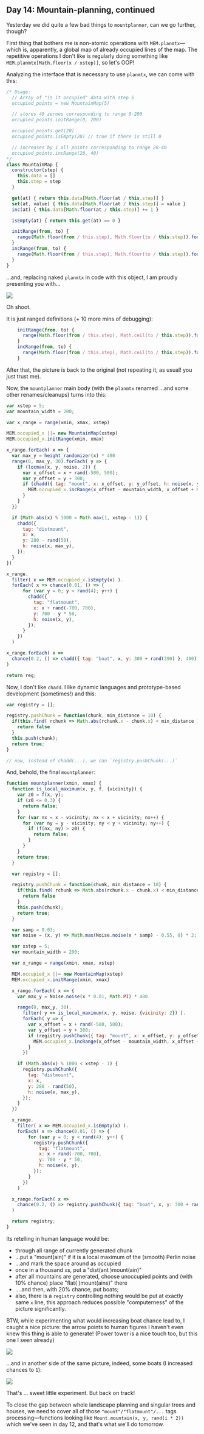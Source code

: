 ## Day 14: Mountain-planning, continued

Yesterday we did quite a few bad things to `mountplanner`, can we go further, though?

First thing that bothers me is non-atomic operations with `MEM.planmtx`—which is, apparently, a global map of already occupied lines of the map. The repetitive operations I don't like is regularly doing something like `MEM.planmtx[Math.floor(x / xstep)]`, so let's OOP!

Analyzing the interface that is necessary to use `planmtx`, we can come with this:

```js
/* Usage:
  // Array of "is it occupied" data with step 5
  occupied_points = new MountainMap(5)

  // stores 40 zeroes corresponding to range 0-200
  occupied_points.initRange(0, 200)

  occupied_points.get(20)
  occupied_points.isEmpty(20) // true if there is still 0

  // increases by 1 all points corresponding to range 20-40
  occupied_points.incRange(20, 40)
*/
class MountainMap {
  constructor(step) {
    this.data = []
    this.step = step
  }

  get(at) { return this.data[Math.floor(at / this.step)] }
  set(at, value) { this.data[Math.floor(at / this.step)] = value }
  inc(at) { this.data[Math.floor(at / this.step)] += 1 }

  isEmpty(at) { return this.get(at) == 0 }

  initRange(from, to) {
    range(Math.floor(from / this.step), Math.floor(to / this.step)).forEach( i => this.data[i] ||= 0 )
  }
  incRange(from, to) {
    range(Math.floor(from / this.step), Math.floor(to / this.step)).forEach( i => this.data[i] += 1 )
  }
}
```

...and, replacing naked `planmtx` in code with this object, I am proudly presenting you with...

![](image39.png)

Oh shoot.

It is just ranged definitions (+ 10 more mins of debugging):
```js
    initRange(from, to) {
      range(Math.floor(from / this.step), Math.ceil(to / this.step)).forEach( i => this.data[i] ||= 0 )
    }
    incRange(from, to) {
      range(Math.floor(from / this.step), Math.ceil(to / this.step)).forEach( i => this.data[i] += 1 )
    }
```

After that, the picture is back to the original (not repeating it, as usual! you just trust me).

Now, the `mountplanner` main body (with the `planmtx` renamed ...and some other renames/cleanups) turns into this:

```js
var xstep = 5;
var mountain_width = 200;

var x_range = range(xmin, xmax, xstep)

MEM.occupied_x ||= new MountainMap(xstep)
MEM.occupied_x.initRange(xmin, xmax)

x_range.forEach( x => {
  var max_y = height_randomizer(x) * 480
  range(0, max_y, 30).forEach( y => {
    if (locmax(x, y, noise, 2)) {
      var x_offset = x + rand(-500, 500);
      var y_offset = y + 300;
      if (chadd({ tag: "mount", x: x_offset, y: y_offset, h: noise(x, y) })) {
        MEM.occupied_x.incRange(x_offset - mountain_width, x_offset + mountain_width)
      }
    }
  })

  if (Math.abs(x) % 1000 < Math.max(1, xstep - 1)) {
    chadd({
      tag: "distmount",
      x: x,
      y: 280 - rand(50),
      h: noise(x, max_y),
    });
  }
})

x_range.
  filter( x => MEM.occupied_x.isEmpty(x) ).
  forEach( x => chance(0.01, () => {
      for (var y = 0; y < rand(4); y++) {
        chadd({
          tag: "flatmount",
          x: x + rand(-700, 700),
          y: 700 - y * 50,
          h: noise(x, y),
        });
      }
    })
  )

x_range.forEach( x =>
  chance(0.2, () => chadd({ tag: "boat", x, y: 300 + rand(390) }, 400))
)

return reg;
```

Now, I don't like `chadd`. I like dynamic languages and prototype-based development (sometimes!) and this:

```js
var registry = [];

registry.pushChunk = function(chunk, min_distance = 10) {
  if(this.find( rchunk => Math.abs(rchunk.x - chunk.x) < min_distance )) {
    return false
  }
  this.push(chunk);
  return true;
}

// now, instead of chadd(...), we can `registry.pushChunk(...)`
```

And, behold, the final `mountplanner`:

```js
function mountplanner(xmin, xmax) {
  function is_local_maximum(x, y, f, {vicinity}) {
    var z0 = f(x, y);
    if (z0 <= 0.3) {
      return false;
    }
    for (var nx = x - vicinity; nx < x + vicinity; nx++) {
      for (var ny = y - vicinity; ny < y + vicinity; ny++) {
        if (f(nx, ny) > z0) {
          return false;
        }
      }
    }
    return true;
  }

  var registry = [];

  registry.pushChunk = function(chunk, min_distance = 10) {
    if(this.find( rchunk => Math.abs(rchunk.x - chunk.x) < min_distance )) {
      return false
    }
    this.push(chunk);
    return true;
  }

  var samp = 0.03;
  var noise = (x, y) => Math.max(Noise.noise(x * samp) - 0.55, 0) * 2;

  var xstep = 5;
  var mountain_width = 200;

  var x_range = range(xmin, xmax, xstep)

  MEM.occupied_x ||= new MountainMap(xstep)
  MEM.occupied_x.initRange(xmin, xmax)

  x_range.forEach( x => {
    var max_y = Noise.noise(x * 0.01, Math.PI) * 480

    range(0, max_y, 30).
      filter( y => is_local_maximum(x, y, noise, {vicinity: 2}) ).
      forEach( y => {
        var x_offset = x + rand(-500, 500);
        var y_offset = y + 300;
        if (registry.pushChunk({ tag: "mount", x: x_offset, y: y_offset, h: noise(x, y) })) {
          MEM.occupied_x.incRange(x_offset - mountain_width, x_offset + mountain_width)
        }
      })

    if (Math.abs(x) % 1000 < xstep - 1) {
      registry.pushChunk({
        tag: "distmount",
        x: x,
        y: 280 - rand(50),
        h: noise(x, max_y),
      });
    }
  })

  x_range.
    filter( x => MEM.occupied_x.isEmpty(x) ).
    forEach( x => chance(0.01, () => {
        for (var y = 0; y < rand(4); y++) {
          registry.pushChunk({
            tag: "flatmount",
            x: x + rand(-700, 700),
            y: 700 - y * 50,
            h: noise(x, y),
          });
        }
      })
    )

  x_range.forEach( x =>
    chance(0.2, () => registry.pushChunk({ tag: "boat", x, y: 300 + rand(390) }, 400))
  )

  return registry;
}
```

Its retelling in human language would be:
* through all range of currently generated chunk
* ...put a "mount(ain)" if it is a local maximum of the (smooth) Perlin noise
* ...and mark the space around as occupied
* once in a thousand `x`s, put a "dist(ant )mount(ain)"
* after all mountains are generated, choose unoccupied points and (with 10% chance) place "flat( )mount(ains)" there
* ....and then, with 20% chance, put boats;
* also, there is a `registry` controlling nothing would be put at exactly same `x` line, this approach reduces possible "computerness" of the picture significantly.

BTW, while experimenting what would increasing boat chance lead to, I caught a nice picture: the arrow points to human figures I haven't even knew this thing is able to generate! (Power tower is a nice touch too, but this one I seen already)

![](image40.png)

...and in another side of the same picture, indeed, some boats (I increased chances to `1`):

![](image41.png)

That's ... sweet little experiment. But back on track!

To close the gap between whole landscape planning and singular trees and houses, we need to cover all of those `"mount"/"flatmount"/...` tags processing—functions looking like `Mount.mountain(x, y, rand(i * 2))` which we've seen in day 12, and that's what we'll do tomorrow.
